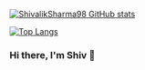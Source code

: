 [![ShivalikSharma98 GitHub stats](https://github-readme-stats.vercel.app/api?username=ShivalikSharma98)](https://github.com/ShivalikSharma98/github-readme-stats)

[![Top Langs](https://github-readme-stats.vercel.app/api/top-langs/?username=ShivalikSharma98&layout=compact)](https://github.com/ShivalikSharma98/github-readme-stats)








### Hi there, I'm Shiv 👋

<!--
**ShivalikSharma98/ShivalikSharma98** is a ✨ _special_ ✨ repository because its `README.md` (this file) appears on your GitHub profile.

Here are some ideas to get you started:

- 🔭 I’m currently working on ...
- 🌱 I’m currently learning ...
- 👯 I’m looking to collaborate on ...
- 🤔 I’m looking for help with ...
- 💬 Ask me about ...
- 📫 How to reach me: ...
- 😄 Pronouns: ...
- ⚡ Fun fact: ...
-->
